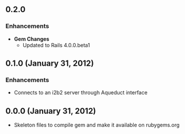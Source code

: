 ## 0.2.0

### Enhancements
- **Gem Changes**
  - Updated to Rails 4.0.0.beta1

## 0.1.0 (January 31, 2012)

### Enhancements
- Connects to an i2b2 server through Aqueduct interface

## 0.0.0 (January 31, 2012)
- Skeleton files to compile gem and make it available on rubygems.org
